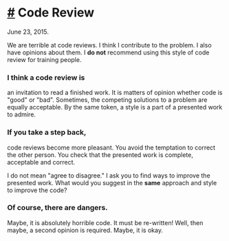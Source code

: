 # <a href="#20150623" id="20150623">#</a> Code Review

June 23, 2015.

We are terrible at code reviews. I think I contribute to the problem. I also
have opinions about them. I **do not** recommend using this style of code review
for training people.

### I think a code review is

an invitation to read a finished work. It is matters of opinion whether code is
"good" or "bad". Sometimes, the competing solutions to a problem are equally
acceptable. By the same token, a style is a part of a presented work to admire.

### If you take a step back,

code reviews become more pleasant. You avoid the temptation to correct the other
person. You check that the presented work is complete, acceptable and correct.

I do not mean "agree to disagree." I ask you to find ways to improve the
presented work. What would you suggest in the **same** approach and style to
improve the code?

### Of course, there are dangers.

Maybe, it is absolutely horrible code. It must be re-written! Well, then maybe,
a second opinion is required. Maybe, it is okay.
